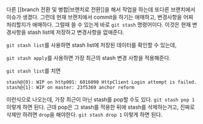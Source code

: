 다른 [[branch 전환 및 병합|브랜치로 전환]]을 해서 작업을 하는데 또다른 브랜치에서 이슈가 생겼다. 그런데 현재 브랜치에서 commit을 하기는 애매하고, 변경사항을 어찌 처리할지가 애매하다. 그럴때 쓸 수 있는게 바로 `git stash` 명령어이다. 이것은 현재 변경사항을 stash list에 저장하고 변경사항을 없애준다. 

`git stash list`를 사용하면 stash list에 저장된 데이터를 확인할 수 있는데,

`git stash apply`를 사용하면 가장 최근의 stash 변경 사항을 적용해준다.

`git stash list`를 치면
```
stash@{0}: WIP on http001: 6016090 HttpClient Login attempt is failed.
stash@{1}: WIP on master: 23f5369 anchor reform
```
이런식으로 나오는데, 
가장 최근이 아닌 stash를 pop할 수도 있다. `git stash pop 1` 이렇게 하면 된다.
근데 pop은 그 stash를 적용한 뒤에 stash를 삭제하는거고, 진짜로 삭제만 하려면 `drop`을 해야한다.
`git stash drop 1` 이렇게 하면 된다.